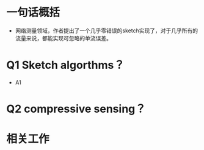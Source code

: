 # 一句话概括
- 网络测量领域，作者提出了一个几乎零错误的sketch实现了，对于几乎所有的流量来说，都能实现可忽略的单流误差。

# Q1 Sketch algorthms？
- A1  

# Q2 compressive sensing？ 

# 相关工作